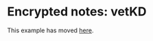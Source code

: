 # Encrypted notes: vetKD

This example has moved [here](https://github.com/dfinity/vetkeys/tree/main/examples/encrypted_notes_dapp_vetkd).